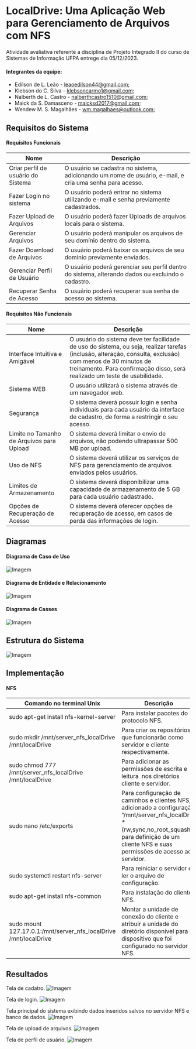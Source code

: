 # LocalDrive: Uma Aplicação Web para Gerenciamento de Arquivos com NFS

Atividade avaliativa referente a disciplina de Projeto Integrado II do curso de Sistemas de Informação UFPA entrege dia 05/12/2023.

#### Integrantes da equipe:
- Edilson de L. Leão - leaoedilson44@gmail.com;
- Klebson do C. Silva - klebsoncarmo1@gmail.com;
- Nalberth de L. Castro - nalberthcastro1510@gmail.com;
- Maick da S. Damasceno - maicksd2017@gmail.com;
- Wendew M. S. Magalhães - wm.magalhaes@outlook.com;

## Requisitos do Sistema

#### Requisitos Funcionais
Nome | Descrição
---- | -----
Criar perfil de usuário do Sistema | O usuário se cadastra no sistema, adicionando um nome de usuário, e-mail, e cria uma senha para acesso.
Fazer Login no sistema | O usuário poderá entrar no sistema utilizando e-mail e senha previamente cadastrados.
Fazer Upload de Arquivos | O usuário poderá fazer Uploads de arquivos locais para o sistema.
Gerenciar Arquivos | O usuário poderá manipular os arquivos de seu domínio dentro do sistema.
Fazer Download de Arquivos | O usuário poderá baixar os arquivos de seu domínio previamente enviados.
Gerenciar Perfil de Usuário | O usuário poderá gerenciar seu perfil dentro do sistema, alterando dados ou excluindo o cadastro.
Recuperar Senha de Acesso | O usuário poderá recuperar sua senha de acesso ao sistema.

#### Requisitos Não Funcionais
Nome | Descrição
---- | -----
Interface Intuitiva e Amigável | O usuário do sistema deve ter facilidade de uso do sistema, ou seja, realizar tarefas (inclusão, alteração, consulta, exclusão) com menos de 30 minutos de treinamento. Para confirmação disso, será realizado um teste de usabilidade.
Sistema WEB | O usuário utilizará o sistema através de um navegador web.
Segurança | O sistema deverá possuir login e senha individuais para cada usuário da interface de cadastro, de forma a restringir o seu acesso.
Limite no Tamanho de Arquivos para Upload | O sistema deverá limitar o envio de arquivos, não podendo ultrapassar 500 MB por upload.
Uso de NFS | O sistema deverá utilizar os serviços de NFS para gerenciamento de arquivos enviados pelos usuários.
Limites de Armazenamento |  O sistema deverá disponibilizar uma capacidade de armazenamento de 5 GB para cada usuário cadastrado.
Opções de Recuperação de Acesso | O sistema deverá oferecer opções de recuperação de acesso, em casos de perda das informações de login.

## Diagramas
#### Diagrama de Caso de Uso
![Imagem](./assets/images/Caso%20de%20uso.png)

#### Diagrama de Entidade e Relacionamento
![Imagem](./assets/images/entidade-relacionamento.png)
#### Diagrama de Casses
![Imagem](./assets/images/dclasses.png)

## Estrutura do Sistema
![Imagem](./assets/images/estrutura.png)

## Implementação
#### NFS

Comando no terminal Unix | Descrição 
--- | ---
sudo apt-get install nfs-kernel-server | Para instalar pacotes do protocolo NFS.
sudo mkdir /mnt/server_nfs_localDrive /mnt/localDrive | Para criar os repositórios que funcionarão como servidor e cliente respectivamente.
sudo chmod 777 /mnt/server_nfs_localDrive /mnt/localDrive | Para adicionar as permissões de escrita e leitura  nos diretórios cliente e servidor.
sudo nano /etc/exports | Para configuração de caminhos e clientes NFS, e adicionado a configuração “/mnt/server_nfs_localDrive *(rw,sync,no_root_squash)” para definição de um cliente NFS e suas permissões de acesso ao servidor.
sudo systemctl restart nfs-server | Para reiniciar o servidor e ler o arquivo de configuração.
sudo apt-get install nfs-common | Para instalação do cliente NFS.
sudo mount 127.17.0.1:/mnt/server_nfs_localDrive /mnt/localDrive | Montar a unidade de conexão do cliente e atribuir a unidade do diretório disponível para o dispositivo que foi configurado no servidor NFS.

## Resultados
Tela de cadatro.
![Imagem](./assets/images/cadastro.png)

Tela de login.
![Imagem](./assets/images/login.png)

Tela principal do sistema exibindo dados inseridos salvos no servidor NFS e banco de dados.
![Imagem](./assets/images/localdrive-page-home.png)

Tela de upload de arquivos.
![Imagem](./assets/images/upload.png)

Tela de perfil de usuário.
![Imagem](./assets/images/profile.png)